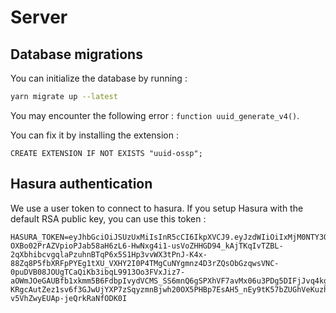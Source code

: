 # Server

## Database migrations

You can initialize the database by running :

```bash
yarn migrate up --latest
```

You may encounter the following error : `function uuid_generate_v4()`.

You can fix it by installing the extension :
```
CREATE EXTENSION IF NOT EXISTS "uuid-ossp";
```

## Hasura authentication

We use a user token to connect to hasura. If you setup Hasura with
the default RSA public key, you can use this token :
```dotenv
HASURA_TOKEN=eyJhbGciOiJSUzUxMiIsInR5cCI6IkpXVCJ9.eyJzdWIiOiIxMjM0NTY3ODkwIiwibmFtZSI6IkpvaG4gRG9lIiwiYWRtaW4iOnRydWUsImlhdCI6MTUxNjIzOTAyMiwiaHR0cHM6Ly9oYXN1cmEuaW8vand0L2NsYWltcyI6eyJ4LWhhc3VyYS1hbGxvd2VkLXJvbGVzIjpbInVzZXIiXSwieC1oYXN1cmEtZGVmYXVsdC1yb2xlIjoidXNlciJ9fQ.TIfJ96Nx4D4C24gFtUyVB5y_pMLO0o1XNs6LB6gI4ugBwaVN0AKP0b0f_EDtlAAMspwLQzriYIumwUlTS8yP1Bd8DpzhrPmeiJQuUgUjdZ9GyqqsLc1kNTR7i1VC7A97uC_zZpB5vnLycA6coBYLiXafkmNlxq7GOczOqXK8IctDCoJVxr0QMFtD29lWGOviBf2INxWOw2UUw8KfGR92B19vP8y2NAeq9Ap1XdYoPz-OXBo02PrAZVpioPJab58aH6zL6-HwNxg4i1-usVoZHHGD94_kAjTKqIvTZBL-2qXbhibcvgqlaPzuhnBTqP6x5S1Hp3vvWX3tPnJ-K4x-88Zq8P5fbXRFpPYEg1tXU_VXHY2I0P4TMgCuNYgmnz4D3rZQsObGzqwsVNC-0puDVB08JOUgTCaQiKb3ibqL9913Oo3FVxJiz7-aOWmJOeGAUBfb1xkmm5B6FdbpIvydVCMS_SS6mnQ6gSPXhVF7avMx06u3PDg5DIFjJvq4kgCY83IEtC2uWjwWb0qoKq6nuJeKvvMgrH2su8yaHM-KRgcAutZez1sv6f3GJwUjYXP7zSqyzmnBjwh20OX5PHBp7EsAH5_nEy9tK57bZUGhVeKuzhHgHRJx0MzBa5Uxd3keKPgcs7imm9sXg_MB-v5VhZwyEUAp-jeQrkRaNfODK0I
```

